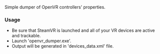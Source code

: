 Simple dumper of OpenVR controllers' properties.

### Usage
- Be sure that SteamVR is launched and all of your VR devices are active and trackable.
- Launch 'openvr_dumper.exe'.
- Output will be generated in 'devices_data.xml' file.
